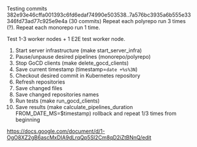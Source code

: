 Testing commits 382e93e46cffa001393c6fd6edaf74990e503538..7a576bc3935a6b555e33346fd73ad77c925e9e4a (30 commits)
Repeat each polyrepo run 3 times (?).
Repeat each monorepo run 1 time.

Test 1-3 worker nodes + 1 E2E test worker node.

1. Start server infrastructure (make start_server_infra)
1. Pause/unpause desired pipelines (monorepo/polyrepo)
1. Stop GoCD clients (make delete_gocd_clients)
1. Save current timestamp (timestamp=`date +%s%3N`)
1. Checkout desired commit in Kubernetes repository
1. Refresh repositories
1. Save changed files
1. Save changed repositories names
1. Run tests (make run_gocd_clients)
1. Save results (make calculate_pipelines_duration FROM_DATE_MS=$timestamp) rollback and repeat 1/3 times from beginning

https://docs.google.com/document/d/1-OgO8XZ2gB6ascMxDIA9dLrqQp5SI2Cm8qD2iZtBNnQ/edit
